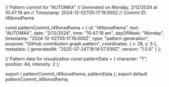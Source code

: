 // Pattern commit for "AUTOMAX"
// Generated on Monday, 2/12/2024 at 10:47:19 am
// Timestamp: 2024-12-02T05:17:19.000Z
// Commit ID: l49onxdfwma

const patternCommit_l49onxdfwma = {
  id: "l49onxdfwma",
  text: "AUTOMAX",
  date: "2/12/2024",
  time: "10:47:19 am",
  dayOfWeek: "Monday",
  timestamp: "2024-12-02T05:17:19.000Z",
  type: "pattern-generation",
  purpose: "GitHub contribution graph pattern",
  coordinates: {
    x: 28,
    y: 5
  },
  metadata: {
    generatedAt: "2025-07-24T18:14:57.939Z",
    version: "1.0.0"
  }
};

// Pattern data for visualization
const patternData = {
  character: "T",
  position: 84,
  intensity: 2
};

export { patternCommit_l49onxdfwma, patternData };
export default patternCommit_l49onxdfwma;
